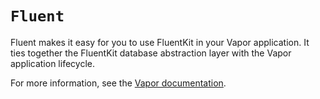# ``Fluent``

Fluent makes it easy for you to use FluentKit in your Vapor application. It ties together the FluentKit database abstraction layer with the Vapor application lifecycle.

For more information, see the [Vapor documentation](https://docs.vapor.codes/fluent/overview/).